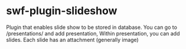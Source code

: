 # swf-plugin-slideshow
Plugin that enables slide show to be stored in database. 
You can go to /presentations/ and add presentation, 
Within presentation, you can add slides. 
Each slide has an attachment (generally image)
